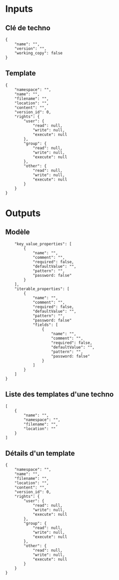# Inputs

## Clé de techno

    {
        "name": "",
        "version": "",
        "working_copy": false
    }

## Template

    {
        "namespace": "",
        "name": "",
        "filename": "",
        "location": "",
        "content": "",
        "version_id": 0,
        "rights": {
            "user": {
                "read": null,
                "write": null,
                "execute": null
            },
            "group": {
                "read": null,
                "write": null,
                "execute": null
            },
            "other": {
                "read": null,
                "write": null,
                "execute": null
            }
        }
    }

# Outputs

## Modèle

        "key_value_properties": [
            {
                "name": "",
                "comment": "",
                "required": false,
                "defaultValue": "",
                "pattern": "",
                "password: false"
            }
        ],
        "iterable_properties": [
            {
                "name": "",
                "comment": "",
                "required": false,
                "defaultValue": "",
                "pattern": "",
                "password: false"
                "fields": [
                    {
                        "name": "",
                        "comment": "",
                        "required": false,
                        "defaultValue": "",
                        "pattern": "",
                        "password: false"
                    }
                ]
            }
        ]
    }

## Liste des templates d'une techno

    [
        {
            "name": "",
            "namespace": "",
            "filename": "",
            "location": ""
        }
    ]

## Détails d'un template

    {
        "namespace": "",
        "name": "",
        "filename": "",
        "location": "",
        "content": "",
        "version_id": 0,
        "rights": {
            "user": {
                "read": null,
                "write": null,
                "execute": null
            },
            "group": {
                "read": null,
                "write": null,
                "execute": null
            },
            "other": {
                "read": null,
                "write": null,
                "execute": null
            }
        }
    }
